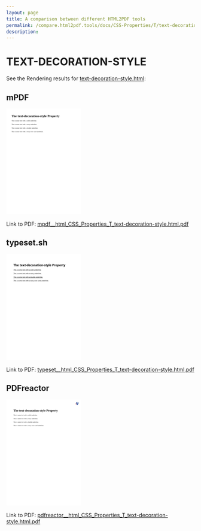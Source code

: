 ```yaml
---
layout: page
title: A comparison between different HTML2PDF tools
permalink: /compare.html2pdf.tools/docs/CSS-Properties/T/text-decoration-style.md
description: 
---
```


# TEXT-DECORATION-STYLE

See the Rendering results for [text-decoration-style.html](/html/CSS%20Properties/T/text-decoration-style.html):

## mPDF
![](mpdf__html_CSS_Properties_T_text-decoration-style.html.png) 

Link to PDF: [mpdf__html_CSS_Properties_T_text-decoration-style.html.pdf](mpdf__html_CSS_Properties_T_text-decoration-style.html.pdf)

## typeset.sh
![](typeset__html_CSS_Properties_T_text-decoration-style.html.png) 

Link to PDF: [typeset__html_CSS_Properties_T_text-decoration-style.html.pdf](typeset__html_CSS_Properties_T_text-decoration-style.html.pdf)

## PDFreactor
![](pdfreactor__html_CSS_Properties_T_text-decoration-style.html.png) 

Link to PDF: [pdfreactor__html_CSS_Properties_T_text-decoration-style.html.pdf](pdfreactor__html_CSS_Properties_T_text-decoration-style.html.pdf)
